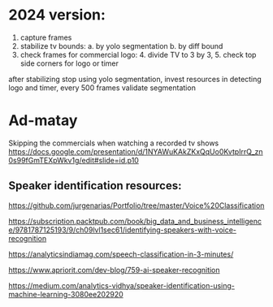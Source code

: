 # 2024 version:
1. capture frames
2. stabilize tv bounds:
   a. by yolo segmentation
   b. by diff bound
3. check frames for commercial logo:
   4. divide TV to 3 by 3, 
   5. check top side corners for logo or timer

after stabilizing stop using yolo segmentation, 
invest resources in detecting logo and timer,
every 500 frames validate segmentation


# Ad-matay
Skipping the commercials when watching a recorded tv shows
https://docs.google.com/presentation/d/1NYAWuKAkZKxQqUo0KvtpIrrQ_zn0s99fGmTEXpWkv1g/edit#slide=id.p10






## Speaker identification resources:
https://github.com/jurgenarias/Portfolio/tree/master/Voice%20Classification

https://subscription.packtpub.com/book/big_data_and_business_intelligence/9781787125193/9/ch09lvl1sec61/identifying-speakers-with-voice-recognition

https://analyticsindiamag.com/speech-classification-in-3-minutes/

https://www.apriorit.com/dev-blog/759-ai-speaker-recognition

https://medium.com/analytics-vidhya/speaker-identification-using-machine-learning-3080ee202920


